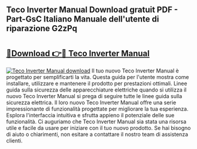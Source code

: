 ## Teco Inverter Manual Download gratuit PDF - Part-GsC Italiano Manuale dell'utente di riparazione G2zPq

# <h2><a href="http://dfgn1b.blite.top/?on=Teco+Inverter+Manual">🔗Download 👉🔴 Teco Inverter Manual</a></h2>

[![Teco Inverter Manual download](https://i.imgur.com/lujVjoI.png)](http://dfgn1b.blite.top/?on=Teco+Inverter+Manual)
Il tuo nuovo Teco Inverter Manual è progettato per semplificarti la vita. Questa guida per l'utente mostra come installare, utilizzare e mantenere il prodotto per prestazioni ottimali. Linee guida sulla sicurezza delle apparecchiature elettriche quando si utilizza il nuovo Teco Inverter Manual si prega di seguire tutte le linee guida sulla sicurezza elettrica. Il loro nuovo Teco Inverter Manual offre una serie impressionante di funzionalità progettate per migliorare la tua esperienza. Esplora l'interfaccia intuitiva e sfrutta appieno il potenziale delle sue funzionalità. Ci auguriamo che Teco Inverter Manual sia stata una risorsa utile e facile da usare per iniziare con il tuo nuovo prodotto. Se hai bisogno di aiuto o chiarimenti, non esitare a contattare il nostro team di assistenza clienti.
